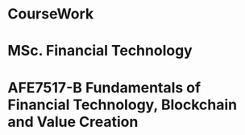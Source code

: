 # CourseWork
# MSc. Financial Technology 
# AFE7517-B Fundamentals of Financial Technology, Blockchain and Value Creation
